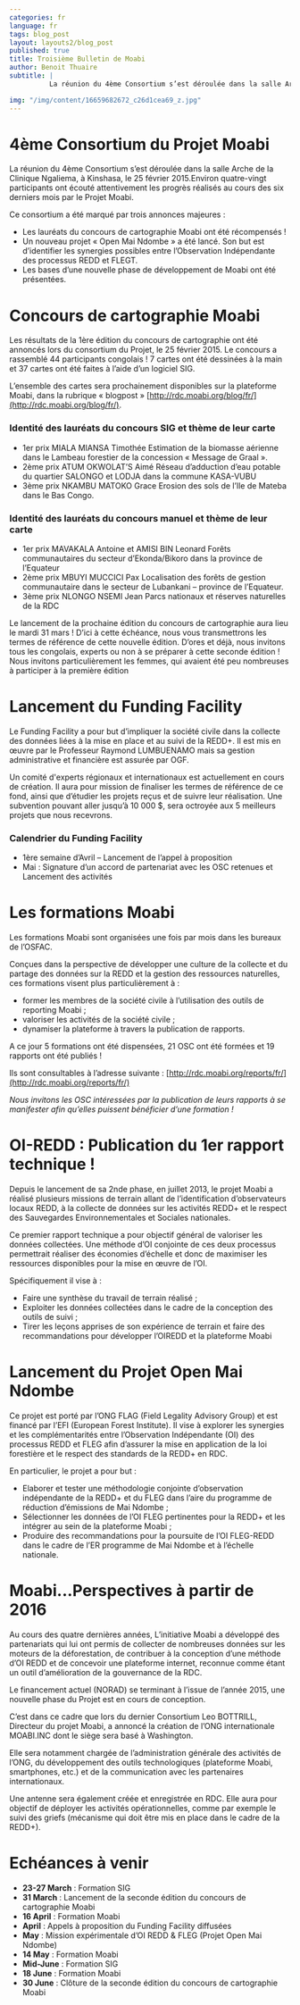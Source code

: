 ```yaml
---
categories: fr
language: fr
tags: blog_post
layout: layouts2/blog_post
published: true
title: Troisième Bulletin de Moabi
author: Benoit Thuaire
subtitle: |
          La réunion du 4ème Consortium s’est déroulée dans la salle Arche de la Clinique Ngaliema, à Kinshasa, le 25 février 2015.  Environ quatre-vingt participants ont écouté attentivement les progrès réalisés au cours des six derniers mois par le Projet Moabi.

img: "/img/content/16659682672_c26d1cea69_z.jpg"
---
```

# 4ème Consortium du Projet Moabi

La réunion du 4ème Consortium s’est déroulée dans la salle Arche de la Clinique Ngaliema, à Kinshasa, le 25 février 2015.Environ quatre-vingt participants ont écouté attentivement les progrès réalisés au cours des six derniers mois par le Projet Moabi.

Ce consortium a été marqué par trois annonces majeures :

* Les lauréats du concours de cartographie Moabi ont été récompensés !
* Un nouveau projet « Open Mai Ndombe » a été lancé. Son but est d’identifier les synergies possibles entre l’Observation Indépendante des processus REDD et FLEGT.
* Les bases d’une nouvelle phase de développement de Moabi ont été présentées.


# Concours de cartographie Moabi
Les résultats de la 1ère édition du concours de cartographie ont été annoncés lors du consortium du Projet, le 25 février 2015. Le concours a rassemblé  44 participants congolais ! 7 cartes ont été dessinées à la main et 37 cartes ont été faites à l’aide d’un logiciel SIG.

L’ensemble des cartes sera prochainement disponibles sur la plateforme Moabi, dans la rubrique « blogpost » [http://rdc.moabi.org/blog/fr/](http://rdc.moabi.org/blog/fr/).




### Identité des lauréats du concours SIG et thème de leur carte

* 1er prix  MIALA MIANSA Timothée Estimation de la biomasse aérienne dans le Lambeau forestier de la concession « Message de Graal ».
* 2ème prix ATUM OKWOLAT’S Aimé Réseau d’adduction d’eau potable du quartier SALONGO et LODJA dans la commune KASA-VUBU
* 3ème prix NKAMBU MATOKO Grace Erosion des sols de l’Ile de Mateba dans le Bas Congo.


### Identité des lauréats du concours manuel et thème de leur carte

* 1er prix  MAVAKALA Antoine et AMISI BIN Leonard Forêts communautaires du secteur d’Ekonda/Bikoro dans la province de l’Equateur
* 2ème prix MBUYI MUCCICI Pax Localisation des forêts de gestion communautaire dans le secteur de Lubankani – province de l’Equateur.
* 3ème prix NLONGO NSEMI Jean Parcs nationaux et réserves naturelles de la RDC


Le lancement de la prochaine édition du concours de cartographie aura lieu le mardi 31 mars !  D’ici à cette échéance, nous vous transmettrons les termes de référence de cette nouvelle édition. D’ores et déjà, nous invitons tous les congolais, experts ou non à se préparer à cette seconde édition !  Nous invitons particulièrement les femmes, qui avaient été peu nombreuses à participer à la première édition




# Lancement du Funding Facility

Le Funding Facility a pour but d’impliquer la société civile dans la collecte des données liées à la mise en place et au suivi de la REDD+. Il est mis en œuvre par le Professeur Raymond LUMBUENAMO mais sa gestion administrative et financière est assurée par OGF.

Un comité d'experts régionaux et internationaux est actuellement en cours de création. Il aura pour mission de finaliser les termes de référence de ce fond, ainsi que d’étudier  les projets reçus et de suivre leur réalisation. Une subvention pouvant aller jusqu’à 10 000 $, sera octroyée aux 5 meilleurs projets que nous recevrons.


### Calendrier du Funding Facility

* 1ère semaine d’Avril – Lancement de l’appel à proposition
* Mai : Signature d’un accord de partenariat avec les OSC retenues et Lancement des activités




# Les formations Moabi

Les formations Moabi sont organisées une fois par mois dans les bureaux de l’OSFAC.

Conçues dans la perspective de développer une culture de la collecte et du partage des données sur la REDD et la gestion des ressources naturelles, ces formations visent plus particulièrement à :

* former les membres de la société civile à l’utilisation des outils de reporting Moabi ;
* valoriser les activités de la société civile ;
* dynamiser la plateforme à travers la publication de rapports.

A ce jour 5 formations ont été dispensées, 21 OSC ont été formées et 19 rapports ont été publiés !

Ils sont consultables à l’adresse suivante : [http://rdc.moabi.org/reports/fr/](http://rdc.moabi.org/reports/fr/)

*Nous invitons les OSC intéressées par la publication de leurs rapports à se manifester afin qu’elles puissent bénéficier d’une formation !*



# OI-REDD : Publication du 1er rapport technique !

Depuis le lancement de sa 2nde phase, en juillet 2013, le projet Moabi a réalisé plusieurs missions de terrain allant de l’identification d’observateurs locaux REDD, à la collecte de données sur les activités REDD+ et le respect des Sauvegardes Environnementales et Sociales nationales.


Ce premier rapport technique a pour objectif général de valoriser les données collectées. Une méthode d’OI conjointe de ces deux processus permettrait réaliser des économies d’échelle et donc de maximiser les ressources disponibles pour la mise en œuvre de l’OI.

Spécifiquement il vise à :
* Faire une synthèse du travail de terrain réalisé ;
* Exploiter les données collectées dans le cadre de la conception des outils de suivi ;
* Tirer les leçons apprises de son expérience de terrain et faire des recommandations pour développer l’OIREDD et la plateforme Moabi



# Lancement du Projet Open Mai Ndombe

Ce projet est porté par l’ONG FLAG (Field Legality Advisory Group) et est financé par l’EFI (European Forest Institute). Il vise à explorer les synergies et les complémentarités entre l’Observation Indépendante (OI) des processus REDD et FLEG afin d’assurer la mise en application de la loi forestière et le respect des standards de la REDD+ en RDC.

En particulier, le projet a pour but :

* Elaborer et tester une méthodologie conjointe d’observation indépendante de la REDD+ et du FLEG dans l’aire du programme de réduction d’émissions de Mai Ndombe ;
* Sélectionner les données de l’OI FLEG pertinentes pour la REDD+ et les intégrer au sein de la plateforme Moabi ;
* Produire des recommandations pour la poursuite de l’OI FLEG-REDD dans le cadre de l’ER programme de Mai Ndombe et à l’échelle nationale.



# Moabi...Perspectives à partir de 2016

Au cours des quatre dernières années, L’initiative Moabi a développé des partenariats qui lui ont permis de collecter de nombreuses données sur les moteurs de la déforestation, de contribuer à la conception d’une méthode d’OI REDD et de concevoir une plateforme internet, reconnue comme étant un outil d’amélioration de la gouvernance de la RDC.

Le financement actuel (NORAD) se terminant à l’issue de l’année 2015, une nouvelle phase du Projet est en cours de conception.

C’est dans ce cadre que lors du dernier Consortium Leo BOTTRILL, Directeur du projet Moabi, a annoncé la création de l’ONG internationale MOABI.INC dont le siège sera basé à Washington.

Elle sera notamment chargée de  l’administration générale des activités de l’ONG, du développement des outils technologiques (plateforme Moabi, smartphones, etc.) et de la communication avec les partenaires internationaux.

Une antenne sera également créée et enregistrée en RDC. Elle aura pour objectif de déployer les activités opérationnelles, comme par exemple le suivi des griefs (mécanisme qui doit être mis en place dans le cadre de la REDD+).




# Echéances à venir
* **23-27 March** : Formation SIG
* **31 March** : Lancement de la seconde édition du concours de cartographie Moabi
* **16 April** : Formation Moabi
* **April** : Appels à proposition du Funding Facility diffusées
* **May** : Mission expérimentale d’OI REDD & FLEG (Projet Open Mai Ndombe)
* **14  May** : Formation Moabi
* **Mid-June** : Formation SIG
* **18 June** : Formation Moabi
* **30 June** : Clôture de la seconde édition du concours de cartographie Moabi


